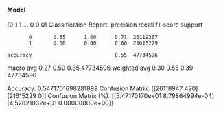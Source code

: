 #### Model
[0 1 1 ... 0 0 0]
Classification Report:
              precision    recall  f1-score   support

           0       0.55      1.00      0.71  26119367
           1       0.00      0.00      0.00  21615229

    accuracy                           0.55  47734596
   macro avg       0.27      0.50      0.35  47734596
weighted avg       0.30      0.55      0.39  47734596

Accuracy: 0.5471701698281892
Confusion Matrix:
[[26118947      420]
 [21615229        0]]
Confusion Matrix (%):
[[5.47170170e+01 8.79864994e-04]
 [4.52821032e+01 0.00000000e+00]]
